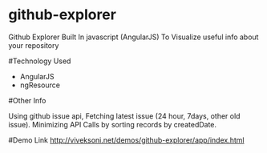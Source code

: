 # github-explorer
Github Explorer Built In javascript (AngularJS) To Visualize useful info about your repository


#Technology Used

 - AngularJS
 - ngResource

#Other Info

Using github issue api, Fetching latest issue (24 hour, 7days, other old issue).
Minimizing API Calls by sorting records by createdDate.

#Demo Link
http://viveksoni.net/demos/github-explorer/app/index.html